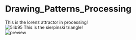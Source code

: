 # Drawing_Patterns_Processing
This is the lorenz attractor in processing!<br>
![5lib95](https://user-images.githubusercontent.com/76165265/131652875-6d31240f-8b6e-4acb-91df-0fe97c2d9d3c.gif)
This is the sierpinski triangle!<br>
![preview](https://i.ibb.co/hBTPBGL/Screenshot-2021-09-01-160749.png)
